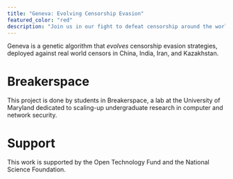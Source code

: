 ```yaml
---
title: "Geneva: Evolving Censorship Evasion"
featured_color: "red"
description: "Join us in our fight to defeat censorship around the world."
---
```


Geneva is a genetic algorithm that _evolves_ censorship evasion strategies, deployed against real world censors in China, India, Iran, and Kazakhstan.

# Breakerspace

This project is done by students in Breakerspace, a lab at the University of Maryland dedicated to scaling-up undergraduate research in computer and network security.


# Support

This work is supported by the Open Technology Fund and the National Science Foundation.
